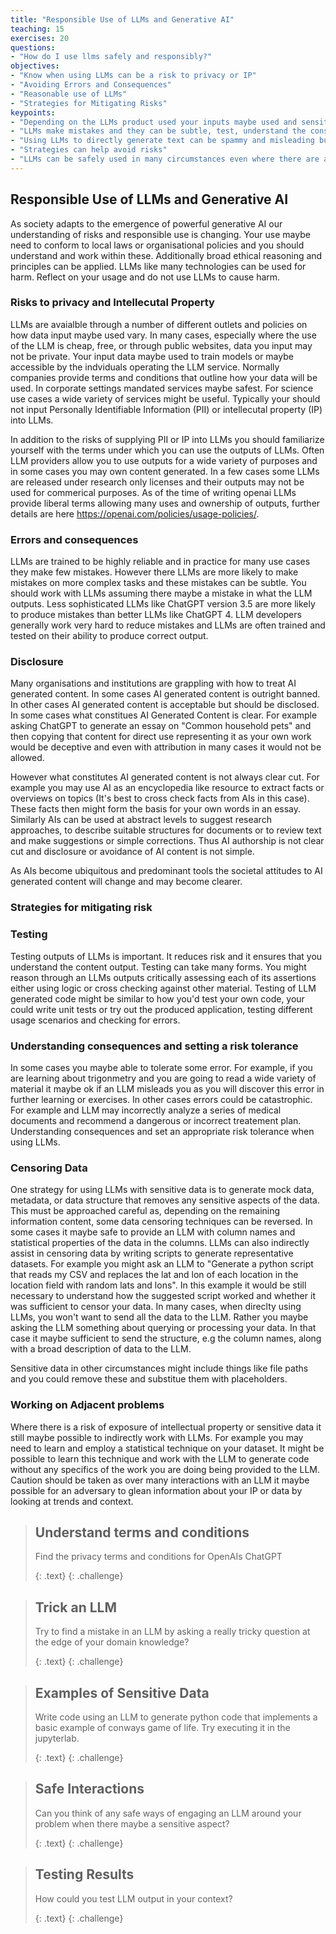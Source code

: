 ```yaml
---
title: "Responsible Use of LLMs and Generative AI"
teaching: 15
exercises: 20
questions:
- "How do I use llms safely and responsibly?"
objectives:
- "Know when using LLMs can be a risk to privacy or IP"
- "Avoiding Errors and Consequences"
- "Reasonable use of LLMs" 
- "Strategies for Mitigating Risks" 
keypoints:
- "Depending on the LLMs product used your inputs maybe used and sensitive data maybe exposed"
- "LLMs make mistakes and they can be subtle, test, understand the consequences of a mistake"
- "Using LLMs to directly generate text can be spammy and misleading but some such uses maybe appropriate"
- "Strategies can help avoid risks"
- "LLMs can be safely used in many circumstances even where there are adjacent risks"
---
```


## Responsible Use of LLMs and Generative AI

As society adapts to the emergence of powerful generative AI our understanding of risks and responsible use is changing. Your use maybe need to conform to local laws or organisational policies and you should understand and work within these. Additionally broad ethical reasoning and principles can be applied. LLMs like many technologies can be used for harm. Reflect on your usage and do not use LLMs to cause harm.

### Risks to privacy and Intellecutal Property

LLMs are avaialble through a number of different outlets and policies on how data input maybe used vary. In many cases, especially where the use of the LLM is cheap, free, or through public websites, data you input may not be private. Your input data maybe used to train models or maybe accessible by the indviduals operating the LLM service. Normally companies provide terms and conditions that outline how your data will be used. In corporate settings mandated services maybe safest. For science use cases a wide variety of services might be useful. Typically your should not input Personally Identifiable Information (PII) or intellecutal property (IP) into LLMs.

In addition to the risks of supplying PII or IP into LLMs you should familiarize yourself with the terms under which you can use the outputs of LLMs. Often LLM providers allow you to use outputs for a wide variety of purposes and in some cases you may own content generated. In a few cases some LLMs are released under research only licenses and their outputs may not be used for commerical purposes. As of the time of writing openai LLMs provide liberal terms allowing many uses and ownership of outputs, further details are here https://openai.com/policies/usage-policies/. 

### Errors and consequences  

LLMs are trained to be highly reliable and in practice for many use cases they make few mistakes. However there LLMs are more likely to make mistakes on more complex tasks and these mistakes can be subtle. You should work with LLMs assuming there maybe a mistake in what the LLM outputs. Less sophisticated LLMs like ChatGPT version 3.5 are more likely to produce mistakes than better LLMs like ChatGPT 4. LLM developers generally work very hard to reduce mistakes and LLMs are often trained and tested on their ability to produce correct output.

### Disclosure

Many organisations and institutions are grappling with how to treat AI generated content. In some cases AI generated content is outright banned. In other cases AI generated content is acceptable but should be disclosed. In some cases what constitues AI Generated Content is clear. For example asking ChatGPT to generate an essay on "Common household pets" and then copying that content for direct use representing it as your own work would be deceptive and even with attribution in many cases it would not be allowed.

However what constitutes AI generated content is not always clear cut. For example you may use AI as an encyclopedia like resource to extract facts or overviews on topics (It's best to cross check facts from AIs in this case). These facts then might form the basis for your own words in an essay. Similarly AIs can be used at abstract levels to suggest research approaches, to describe suitable structures for documents or to review text and make suggestions or simple corrections. Thus AI authorship is not clear cut and disclosure or avoidance of AI content is not simple. 

As AIs become ubiquitous and predominant tools the societal attitudes to AI generated content will change and may become clearer. 

### Strategies for mitigating risk

### Testing

Testing outputs of LLMs is important. It reduces risk and it ensures that you understand the content output. Testing can take many forms. You might reason through an LLMs outputs critically assessing each of its assertions either using logic or cross checking against other material. Testing of LLM generated code might be similar to how you'd test your own code, your could write unit tests or try out the produced application, testing different usage scenarios and checking for errors.  

### Understanding consequences and setting a risk tolerance

In some cases you maybe able to tolerate some error. For example, if you are learning about trigonmetry and you are going to read a wide variety of material it maybe ok if an LLM misleads you as you will discover this error in further learning or exercises. In other cases errors could be catastrophic. For example and LLM may incorrectly analyze a series of medical documents and recommend a dangerous or incorrect treatement plan. Understanding consequences and set an appropriate risk tolerance when using LLMs.

### Censoring Data

One strategy for using LLMs with sensitive data is to generate mock data, metadata, or data structure that removes any sensitive aspects of the data. This must be approached careful as, depending on the remaining information content, some data censoring techniques can be reversed. In some cases it maybe safe to provide an LLM with column names and statistical properties of the data in the columns. LLMs can also indirectly assist in censoring data by writing scripts to generate representative datasets. For example you might ask an LLM to "Generate a python script that reads my CSV and replaces the lat and lon of each location in the location field with random lats and lons". In this example it would be still necessary to understand how the suggested script worked and whether it was sufficient to censor your data. In many cases, when direclty using LLMs, you won't want to send all the data to the LLM. Rather you maybe asking the LLM something about querying or processing your data. In that case it maybe sufficient to send the structure, e.g the column names, along with a broad description of data to the LLM.

Sensitive data in other circumstances might include things like file paths and you could remove these and substitue them with placeholders.  

### Working on Adjacent problems

Where there is a risk of exposure of intellectual property or sensitive data it still maybe possible to indirectly work with LLMs. For example you may need to learn and employ a statistical technique on your dataset. It might be possible to learn this technique and work with the LLM to generate code without any specifics of the work you are doing being provided to the LLM. Caution should be taken as over many interactions with an LLM it maybe possible for an adversary to glean information about your IP or data by looking at trends and context.  

> ## Understand terms and conditions 
>  
> Find the privacy terms and conditions for OpenAIs ChatGPT 
> 
> {: .text}
{: .challenge}


> ## Trick an LLM 
>  
>  Try to find a mistake in an LLM by asking a really tricky question at the edge of your domain knowledge?
> 
> {: .text}
{: .challenge}

> ## Examples of Sensitive Data
>  
> Write code using an LLM to generate python code that implements a basic example of conways game of life. Try executing it in the jupyterlab.
> 
> {: .text}
{: .challenge}


> ## Safe Interactions
>
>  Can you think of any safe ways of engaging an LLM around your problem when there maybe a sensitive aspect?
> 
> {: .text}
{: .challenge}

> ## Testing Results
>
> How could you test LLM output in your context?
> 
> {: .text}
{: .challenge}
